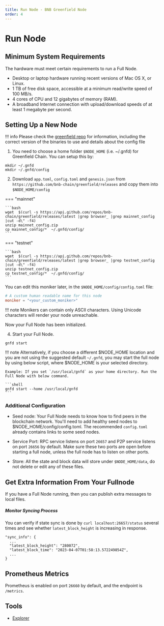 ```yaml
---
title: Run Node - BNB Greenfield Node
order: 4
---
```


# Run Node

## Minimum System Requirements
The hardware must meet certain requirements to run a Full Node.

* Desktop or laptop hardware running recent versions of Mac OS X, or Linux.
* 1 TB of free disk space, accessible at a minimum read/write speed of 100 MB/s.
* 4 cores of CPU and 12 gigabytes of memory (RAM).
* A broadband Internet connection with upload/download speeds of at least 1 megabyte per second.

## Setting Up a New Node

!!! info
    Please check the [greenfield repo](https://github.com/bnb-chain/greenfield/releases/latest) for information, including the correct version of the binaries to use and details about the config file

1. You need to choose a home folder `$NODE_HOME` (i.e. ~/.gnfd) for Greenfield Chain. You can setup this by:

```
mkdir ~/.gnfd
mkdir ~/.gnfd/config
```
2. Download `app.toml`,  `config.toml` and `genesis.json` from `https://github.com/bnb-chain/greenfield/releases` and copy them into `$NODE_HOME/config`

=== "mainnet"

    ```bash
    wget  $(curl -s https://api.github.com/repos/bnb-chain/greenfield/releases/latest |grep browser_ |grep mainnet_config |cut -d\" -f4)
    unzip mainnet_config.zip
    cp mainnet_config/*  ~/.gnfd/config/
    ```
=== "testnet"

    ```bash
    wget  $(curl -s https://api.github.com/repos/bnb-chain/greenfield/releases/latest |grep browser_ |grep testnet_config |cut -d\" -f4)
    unzip testnet_config.zip
    cp testnet_config/*  ~/.gnfd/config/
    ```


You can edit this moniker later, in the `$NODE_HOME/config/config.toml` file:
```toml
# A custom human readable name for this node
moniker = "<your_custom_moniker>"
```

!!! note
    Monikers can contain only ASCII characters. Using Unicode characters will render your node unreachable.

Now your Full Node has been initialized.

4. Start your Full Node.

```shell
gnfd start
```

!!! note
    Alternatively, if you choose a different $NODE_HOME location and you are not using the suggested default `~/.gnfd`, you may start the full node by using below script, where $NODE_HOME is your selected directory.
    
    Example: If you set `/usr/local/gnfd` as your home directory. Run the Full Node with below command.
    
    ```shell
    gnfd start --home /usr/local/gnfd
    ```

### Additional Configuration
- Seed node: Your Full Node needs to know how to find peers in the blockchain network. You'll need to add healthy seed nodes to $NODE_HOME/config/config.toml. The recommended `config.toml` already contains links to some seed nodes.

- Service Port: RPC service listens on port `26657` and P2P service listens on port `26656` by default.
  Make sure these two ports are open before starting a full node, unless the full node has to listen on other ports.
- Store: All the state and block data will store under `$NODE_HOME/data`, do not delete or edit any of these files.

## Get Extra Information From Your Fullnode

If you have a Full Node running, then you can publish extra messages to local files.

##### Monitor Syncing Process

You can verify if state sync is done by `curl localhost:26657/status` several times and see whether `latest_block_height` is increasing in response.

```
"sync_info": {
  ...
  "latest_block_height": "280072",
  "latest_block_time": "2023-04-07T01:58:13.572249854Z",
  ...
}
```

## Prometheus Metrics

Prometheus is enabled on port `26660` by default, and the endpoint is `/metrics`.

## Tools

* [Explorer](https://greenfieldscan.com/)
